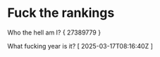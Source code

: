 # Fuck the rankings

Who the hell am I?
{ 27389779 }

What fucking year is it?
[ 2025-03-17T08:16:40Z ]
